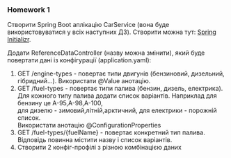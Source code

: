 ### Homework 1

Створити Spring Boot аплікацію CarService (вона буде використовуватися у всіх наступних ДЗ).
Створити можна тут: [Spring Initializr](https://start.spring.io/).

Додати ReferenceDataController (назву можна змінити), який буде повертати дані із конфігурації (application.yaml):

1. GET /engine-types - повертає типи двигунів (бензиновий, дизельний, гібридний...). Використати @Value анотацію.
2. GET /fuel-types - повертає типи палива (бензин, дизель, електрика).<br>
   Для кожного типу палива додати список варіантів. Наприклад для бензину це А-95,А-98,А-100,<br>
   для дизелю - зимовий,літній,арктичний, для електрики - порожній список.<br>
   Використати анотацію @ConfigurationProperties
3. GET /fuel-types/{fuelName} - повертає конкретний тип палива. Відповідь повинна містити назву і список варіантів.
4. Створити 2 конфіг-профілі з різною комбінацією даних